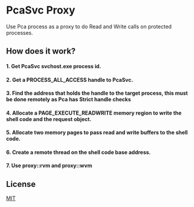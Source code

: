 # PcaSvc Proxy

Use Pca process as a proxy to do Read and Write calls on protected processes.

## How does it work?

#### 1. Get PcaSvc svchost.exe process id.
#### 2. Get a PROCESS_ALL_ACCESS handle to PcaSvc.
#### 3. Find the address that holds the handle to the target process, this must be done remotely as Pca has Strict handle checks
#### 4. Allocate a PAGE_EXECUTE_READWRITE memory region to write the shell code and the request object.
#### 5. Allocate two memory pages to pass read and write buffers to the shell code.
#### 6. Create a remote thread on the shell code base address.
#### 7. Use proxy::rvm and proxy::wvm

## License
[MIT](https://choosealicense.com/licenses/mit/)

